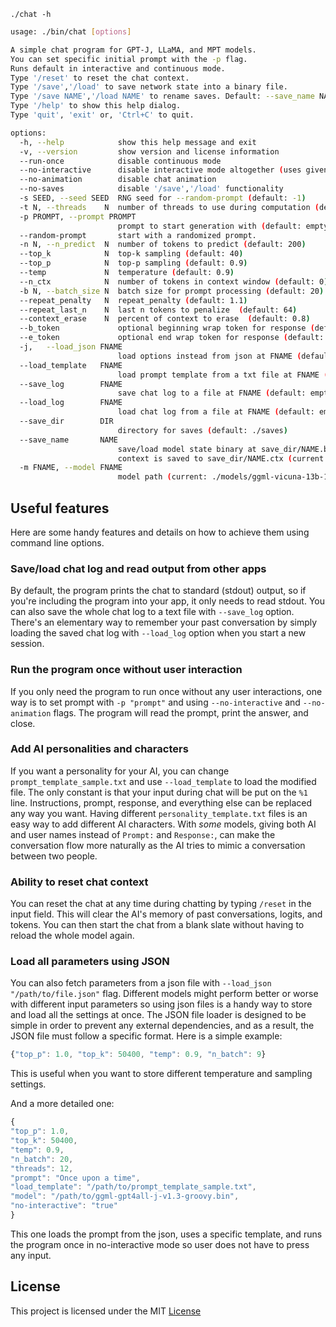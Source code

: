 




`
./chat -h
`

```sh
usage: ./bin/chat [options]

A simple chat program for GPT-J, LLaMA, and MPT models.
You can set specific initial prompt with the -p flag.
Runs default in interactive and continuous mode.
Type '/reset' to reset the chat context.
Type '/save','/load' to save network state into a binary file.
Type '/save NAME','/load NAME' to rename saves. Default: --save_name NAME.
Type '/help' to show this help dialog.
Type 'quit', 'exit' or, 'Ctrl+C' to quit.

options:
  -h, --help            show this help message and exit
  -v, --version         show version and license information
  --run-once            disable continuous mode
  --no-interactive      disable interactive mode altogether (uses given prompt only)
  --no-animation        disable chat animation
  --no-saves            disable '/save','/load' functionality
  -s SEED, --seed SEED  RNG seed for --random-prompt (default: -1)
  -t N, --threads    N  number of threads to use during computation (default: 4)
  -p PROMPT, --prompt PROMPT
                        prompt to start generation with (default: empty)
  --random-prompt       start with a randomized prompt.
  -n N, --n_predict  N  number of tokens to predict (default: 200)
  --top_k            N  top-k sampling (default: 40)
  --top_p            N  top-p sampling (default: 0.9)
  --temp             N  temperature (default: 0.9)
  --n_ctx            N  number of tokens in context window (default: 0)
  -b N, --batch_size N  batch size for prompt processing (default: 20)
  --repeat_penalty   N  repeat_penalty (default: 1.1)
  --repeat_last_n    N  last n tokens to penalize  (default: 64)
  --context_erase    N  percent of context to erase  (default: 0.8)
  --b_token             optional beginning wrap token for response (default: empty)
  --e_token             optional end wrap token for response (default: empty)
  -j,   --load_json FNAME
                        load options instead from json at FNAME (default: empty/no)
  --load_template   FNAME
                        load prompt template from a txt file at FNAME (default: empty/no)
  --save_log        FNAME
                        save chat log to a file at FNAME (default: empty/no)
  --load_log        FNAME
                        load chat log from a file at FNAME (default: empty/no)
  --save_dir        DIR
                        directory for saves (default: ./saves)
  --save_name       NAME
                        save/load model state binary at save_dir/NAME.bin (current: model_state)
                        context is saved to save_dir/NAME.ctx (current: model_state)
  -m FNAME, --model FNAME
                        model path (current: ./models/ggml-vicuna-13b-1.1-q4_2.bin)
```
## Useful features
Here are some handy features and details on how to achieve them using command line options.

### Save/load chat log and read output from other apps
By default, the program prints the chat to standard (stdout) output, so if you're including the program into your app, it only needs to read stdout. You can also save the whole chat log to a text file with `--save_log` option. There's an elementary way to remember your past conversation by simply loading the saved chat log with `--load_log` option when you start a new session.

### Run the program once without user interaction
If you only need the program to run once without any user interactions, one way is to set prompt with `-p "prompt"` and using `--no-interactive` and `--no-animation` flags. The program will read the prompt, print the answer, and close.

### Add AI personalities and characters
If you want a personality for your AI, you can change `prompt_template_sample.txt` and use `--load_template` to load the modified file. The only constant is that your input during chat will be put on the `%1` line. Instructions, prompt, response, and everything else can be replaced any way you want. Having different `personality_template.txt` files is an easy way to add different AI characters. With _some_ models, giving both AI and user names instead of `Prompt:` and `Response:`, can make the conversation flow more naturally as the AI tries to mimic a conversation between two people.

### Ability to reset chat context
You can reset the chat at any time during chatting by typing `/reset` in the input field. This will clear the AI's memory of past conversations, logits, and tokens. You can then start the chat from a blank slate without having to reload the whole model again.

### Load all parameters using JSON
You can also fetch parameters from a json file with `--load_json "/path/to/file.json"` flag. Different models might perform better or worse with different input parameters so using json files is a handy way to store and load all the settings at once. The JSON file loader is designed to be simple in order to prevent any external dependencies, and as a result, the JSON file must follow a specific format. Here is a simple example:

```javascript
{"top_p": 1.0, "top_k": 50400, "temp": 0.9, "n_batch": 9}
```
This is useful when you want to store different temperature and sampling settings.

And a more detailed one:
```javascript
{
"top_p": 1.0,
"top_k": 50400,
"temp": 0.9,
"n_batch": 20,
"threads": 12,
"prompt": "Once upon a time",
"load_template": "/path/to/prompt_template_sample.txt",
"model": "/path/to/ggml-gpt4all-j-v1.3-groovy.bin",
"no-interactive": "true"
}
```
This one loads the prompt from the json, uses a specific template, and runs the program once in no-interactive mode so user does not have to press any input.

## License

This project is licensed under the MIT [License](https://github.com/kuvaus/LlamaGPTJ-chat/blob/main/LICENSE)

